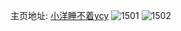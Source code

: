 主页地址: [小洋睡不着ycy](https://weibo.com/u/2626800727) 
![1501](https://wx4.sinaimg.cn/mw2000/9c91cc57ly1gd1ay1h4umj22c02c0hdu.jpg) 
![1502](https://wx4.sinaimg.cn/mw2000/9c91cc57ly1gcx2ey1wu1j22c02c0hdu.jpg) 
